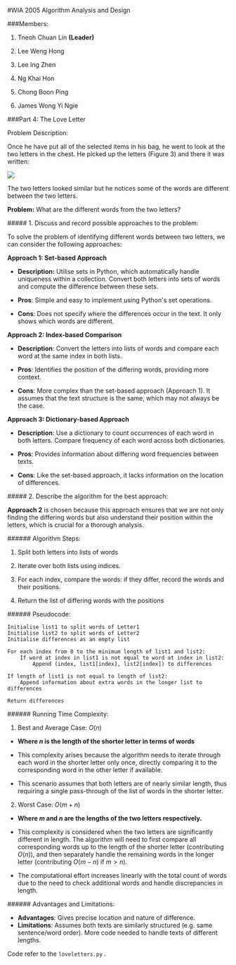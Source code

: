 #WIA 2005 Algorithm Analysis and Design

###Members:

1. Tneoh Chuan Lin **(Leader)**
  
2. Lee Weng Hong
  
3. Lee Ing Zhen
  
4. Ng Khai Hon
  
5. Chong Boon Ping
  
6. James Wong Yi Ngie
  

###Part 4: The Love Letter

Problem Description:

Once he have put all of the selected items in his bag, he went to look at the two letters in the chest. He picked up the letters (Figure 3) and there it was written:

![](file://C:\Users\User\AppData\Roaming\marktext\images\2024-04-26-19-43-11-image.png?msec=1714131791326)

The two letters looked similar but he notices some of the words are different between the two letters.

**Problem:**
What are the different words from the two letters?

##### 1. Discuss and record possible approaches to the problem:

To solve the problem of identifying different words between two letters, we can consider the following approaches:

**Approach 1: Set-based Approach**

- **Description:** Utilise sets in Python, which automatically handle uniqueness within a collection. Convert both letters into sets of words and compute the difference between these sets.
  
- **Pros**: Simple and easy to implement using Python's set operations.
  
- **Cons**: Does not specify where the differences occur in the text. It only shows which words are different.
  

**Approach 2: Index-based Comparison**

- **Description**: Convert the letters into lists of words and compare each word at the same index in both lists.
  
- **Pros**: Identifies the position of the differing words, providing more context.
  
- **Cons**: More complex than the set-based approach (Approach 1). It assumes that the text structure is the same, which may not always be the case.
  

**Approach 3: Dictionary-based Approach**

- **Description**: Use a dictionary to count occurrences of each word in both letters. Compare frequency of each word across both dictionaries.
  
- **Pros**: Provides information about differing word frequencies between texts.
  
- **Cons**: Like the set-based approach, it lacks information on the location of differences.
  

##### 2. Describe the algorithm for the best approach:

**Approach 2** is chosen because this approach ensures that we are not only finding the differing words but also understand their position within the letters, which is crucial for a thorough analysis.

###### Algorithm Steps:

1. Split both letters into lists of words
  
2. Iterate over both lists using indices.
  
3. For each index, compare the words: if they differ, record the words and their positions.
  
4. Return the list of differing words with the positions
  

###### Pseudocode:

```
Initialise list1 to split words of Letter1
Initialise list2 to split words of Letter2
Initialise differences as an empty list

For each index from 0 to the minimum length of list1 and list2:
    If word at index in list1 is not equal to word at index in list2:
        Append (index, list1[index], list2[index]) to differences

If length of list1 is not equal to length of list2:
    Append information about extra words in the longer list to differences

Return differences
```

###### Running Time Complexity:

1. Best and Average Case: $O(n)$
  
  - **Where $n$ is the length of the shorter letter in terms of words**
    
  - This complexity arises because the algorithm needs to iterate through each word in the shorter letter only once, directly comparing it to the corresponding word in the other letter if available.
    
  - This scenario assumes that both letters are of nearly similar length, thus requiring a single pass-through of the list of words in the shorter letter.
    
2. Worst Case: $O(m+n)$
  
  - **Where $m$ and $n$ are the lengths of the two letters respectively.**
    
  - This complexity is considered when the two letters are significantly different in length. The algorithm will need to first compare all corresponding words up to the length of the shorter letter (contributing $O(n)$), and then separately handle the remaining words in the longer letter (contributing $O(m-n)$ if $m > n$).
    
  - The computational effort increases linearly with the total count of words due to the need to check additional words and handle discrepancies in length. 
    

###### Advantages and Limitations:

- **Advantages**: Gives precise location and nature of difference.
- **Limitations**: Assumes both texts are similarly structured (e.g. same sentence/word order). More code needed to handle texts of different lengths.

Code refer to the `loveletters.py` .
